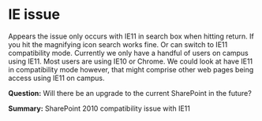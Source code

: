 # IE issue

Appears the issue only occurs with IE11 in search box when hitting return. If you hit the magnifying icon search works fine. Or can switch to IE11 compatibility mode. Currently we only have a handful of users on campus using IE11. Most users are using IE10 or Chrome. We could look at have IE11 in compatibility mode however, that might comprise other web pages being access using IE11 on campus.

**Question:** Will there be an upgrade to the current SharePoint in the future?

**Summary:** SharePoint 2010 compatibility issue with IE11
